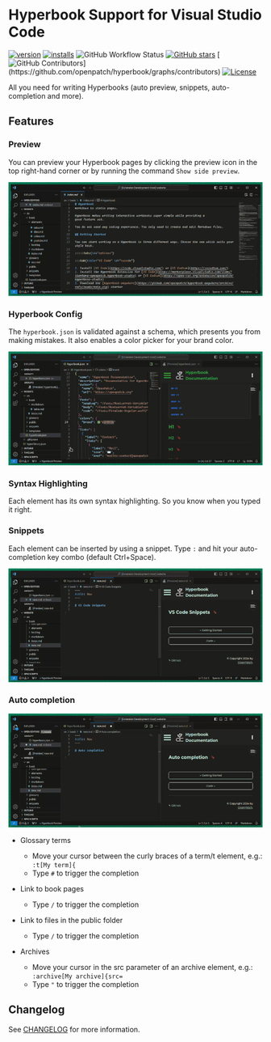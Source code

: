 # Hyperbook Support for Visual Studio Code

[![version](https://img.shields.io/vscode-marketplace/v/openpatch.hyperbook-studio.svg?label=version)](https://marketplace.visualstudio.com/items?itemName=openpatch.hyperbook-studio)
[![installs](https://img.shields.io/vscode-marketplace/d/openpatch.hyperbook-studio.svg?label=installs)](https://marketplace.visualstudio.com/items?itemName=openpatch.hyperbook-studio)
![GitHub Workflow Status](https://img.shields.io/github/actions/workflow/status/openpatch/hyperbook/changeset-version.yml)
[![GitHub stars](https://img.shields.io/github/stars/openpatch/hyperbook.svg?label=github%20stars)](https://github.com/openpatch/hyperbook)
[![GitHub Contributors](https://img.shields.io/github/contributors/openpatch/hyperbook.svg?)](https://github.com/openpatch/hyperbook/graphs/contributors)
[![License](https://img.shields.io/github/license/openpatch/hyperbook)](https://github.com/openpatch/hyperbook)

All you need for writing Hyperbooks (auto preview, snippets, auto-completion and more).

## Features

### Preview

You can preview your Hyperbook pages by clicking the preview icon in the top right-hand corner or by running the command `Show side preview`.

![Preview](https://github.com/openpatch/hyperbook/raw/main/platforms/vscode/screenshots/preview.gif)

### Hyperbook Config

The `hyperbook.json` is validated against a schema, which presents you
from making mistakes. It also enables a color picker for your brand
color.

![Config](https://github.com/openpatch/hyperbook/raw/main/platforms/vscode/screenshots/config.gif)

### Syntax Highlighting

Each element has its own syntax highlighting. So you know when you typed it right.

### Snippets

Each element can be inserted by using a snippet. Type `:` and hit your auto-completion key combo (default Ctrl+Space).

![](https://github.com/openpatch/hyperbook/raw/main/platforms/vscode/screenshots/snippets.gif)

### Auto completion

![](https://github.com/openpatch/hyperbook/raw/main/platforms/vscode/screenshots/autocomplete.gif)

- Glossary terms

  - Move your cursor between the curly braces of a term/t element, e.g.: `:t[My term]{`
  - Type `#` to trigger the completion

- Link to book pages
  - Type `/` to trigger the completion
- Link to files in the public folder
  - Type `/` to trigger the completion
- Archives
  - Move your cursor in the src parameter of an archive element, e.g.: `:archive[My archive]{src=`
  - Type `"` to trigger the completion

## Changelog

See [CHANGELOG](https://github.com/openpatch/hyperbook/blob/main/platforms/vscode/CHANGELOG.md) for more information.
